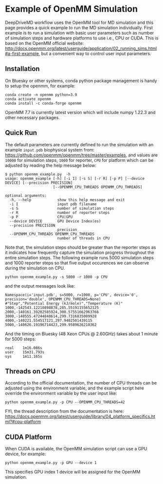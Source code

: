 # Example of OpenMM Simulation

DeepDriveMD workflow uses the OpenMM tool for MD simulation and this page provides a quick example to run the MD simulation individually. First example is to run a simulation with basic user parameters such as number of simulation steps and hardware platforms to use i.e., CPU or CUDA. This is based on the OpenMM official website: http://docs.openmm.org/latest/userguide/application/02_running_sims.html#a-first-example, but a convenient way to control user input parameters.


## Installation

On Bluesky or other systems, conda python package management is handy to setup the openmm, for example:

```
conda create -n openmm python=3.9
conda activate openmm
conda install -c conda-forge openmm
```
OpenMM 7.7 is currently latest version which will include numpy 1.22.3 and other necessary packages.

## Quick Run

The default parameters are currently defined to run the simulation with an example `input.pdb` biophysical system from: https://github.com/openmm/openmm/tree/master/examples, and values are `10000` for simulation steps, `1000` for reporter, `CPU` for platform which can be adjusted by reading the help message below:

```
$ python openmm_example.py  -h
usage: openmm_example [-h] [-i I] [-s S] [-r R] [-p P] [--device DEVICE] [--precision PRECISION]
                      [--OPENMM_CPU_THREADS OPENMM_CPU_THREADS]

optional arguments:
  -h, --help            show this help message and exit
  -i I                  input pdb filename
  -s S                  number of simulation steps
  -r R                  number of reporter steps
  -p P                  CPU|GPU
  --device DEVICE       GPU Device Index(es)
  --precision PRECISION
                        precision
  --OPENMM_CPU_THREADS OPENMM_CPU_THREADS
                        number of threads in CPU
```

Note that, the simulation steps should be greater than the reporter steps as it indicates how frequently capture the simulation progress throughout the entire simulation steps. The following example runs 5000 simulation steps and 1000 reporter steps so that five output occurences we can observe during the simulation on CPU.

```
python openmm_example.py -s 5000 -r 1000 -p CPU
```

and the output messages look like:
```
Namespace(i='input.pdb', s=5000, r=1000, p='CPU', device='0', precision='double', OPENMM_CPU_THREADS=None)
#"Step","Potential Energy (kJ/mole)","Temperature (K)"
1000,-142543.12210898878,285.55191155652125
2000,-140161.39202585924,300.57551662963766
3000,-140555.47244848614,299.7316835009928
4000,-140221.554517121,297.9402501439115
5000,-140626.19196714423,299.9589626210362
```

And the timing on Bluesky (48 Xeon CPUs @ 2.60GHz) takes about 1 minute for 5000 steps:
```
real    1m16.086s
user    15m31.793s
sys     1m11.165s
```

## Threads on CPU

According to the official documentation, the number of CPU threads can be adjusted using the environment variable, and the example script here override the environment variable by the user input like:

```
python openmm_example.py -p CPU --OPENMM_CPU_THREADS=42
```

FYI, the thread description from the documentation is here: https://docs.openmm.org/latest/userguide/library/04_platform_specifics.html?#cpu-platform

## CUDA Platform

When CUDA is available, the OpenMM simulation script can use a GPU device, for example:

```
python openmm_example.py -p GPU --device 1
```

This specifies GPU index 1 device will be assigned for the OpenMM simulation.
